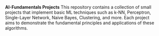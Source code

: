 **AI-Fundamentals Projects**
This repository contains a collection of small projects that implement basic ML techniques such as k-NN, Perceptron, Single-Layer Network, Naive Bayes, Clustering, and more. Each project aims to demonstrate the fundamental principles and applications of these algorithms.
